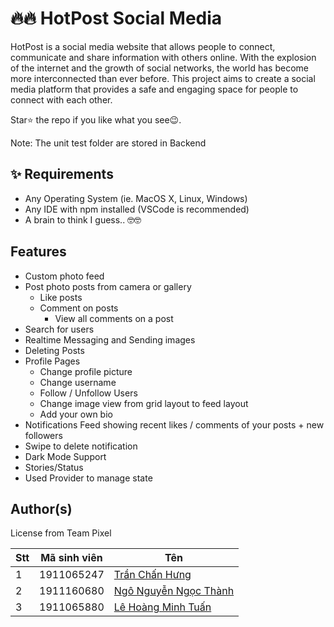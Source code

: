 # 🔥🔥 HotPost Social Media

HotPost is a social media website that allows people to connect, communicate and share information with others online. With the explosion of the internet and the growth of social networks, the world has become more interconnected than ever before. This project aims to create a social media platform that provides a safe and engaging space for people to connect with each other.

Star⭐ the repo if you like what you see😉.

Note: The unit test folder are stored in Backend

## ✨ Requirements

- Any Operating System (ie. MacOS X, Linux, Windows)
- Any IDE with npm installed (VSCode is recommended)
- A brain to think I guess.. 🤓🤓

## Features
- Custom photo feed
- Post photo posts from camera or gallery
  - Like posts
  - Comment on posts
    - View all comments on a post
- Search for users
- Realtime Messaging and Sending images
- Deleting Posts
- Profile Pages
  - Change profile picture
  - Change username
  - Follow / Unfollow Users
  - Change image view from grid layout to feed layout
  - Add your own bio
- Notifications Feed showing recent likes / comments of your posts + new followers
- Swipe to delete notification
- Dark Mode Support
- Stories/Status
- Used Provider to manage state

## Author(s)

License from Team Pixel

| Stt | Mã sinh viên | Tên                                                               |
| --- | ------------ | ----------------------------------------------------------------- |
| 1   | 1911065247   | [Trần Chấn Hưng](https://www.facebook.com/chanhung.ninzy/)        |
| 2   | 1911160680   | [Ngô Nguyễn Ngọc Thành](https://www.facebook.com/dong.ngo.77770/) |
| 3   | 1911065880   | [Lê Hoàng Minh Tuấn](https://www.facebook.com/cuabequyen/)        |
